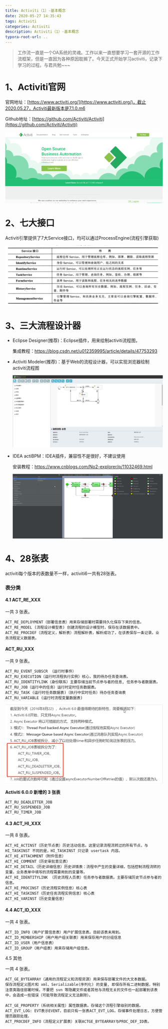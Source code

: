 ```yaml
---
title: Activiti（1）-基本概念
date: 2020-05-27 14:35:43
tags: Activiti
categories: Activiti
description: Activiti（1）-基本概念
typora-root-url: ..
---
```


> 工作流一直是一个OA系统的灵魂。工作以来一直想要学习一套开源的工作流框架，但是一直因为各种原因耽搁了。今天正式开始学习activiti，记录下学习的过程。与君共勉~~~

# 1、Activiti官网

官网地址：[https://www.activiti.org/](https://www.activiti.org/)，截止2020.05.27，Activiti最新版本是7.1.0.m6

Github地址：[https://github.com/Activiti/Activiti](https://github.com/Activiti/Activiti)

![image-20200528094647334](/images/activiti/activiti6-01/image-20200528094647334.png)

# 2、七大接口

Activiti引擎提供了7大Service接口，均可以通过ProcessEngine(流程引擎获取)

![image-20200528094609569](/images/activiti/activiti6-01/image-20200528094609569.png)

# 3、三大流程设计器

- Eclipse Designer(推荐)：Eclipse插件，用来绘制activiti流程图，

  集成教程：https://blog.csdn.net/u012359995/article/details/47753293

- Activiti Modeler(推荐)：基于Web的流程设计器，可以实现浏览器绘制activiti流程图

  ![image-20200528100308803](/images/activiti/activiti6-01/image-20200528100308803.png)

- IDEA actiBPM：IDEA插件，兼容性不是很好，不建议使用

  安装教程：https://www.cnblogs.com/No2-explorer/p/11032469.html
  
  ![image-20200528100400112](/images/activiti/activiti6-01/image-20200528100400112.png)

# 4、28张表

activiti每个版本的表数量不一样，activiti6一共有28张表。

### 表分类

#### 4.1 ACT_RE_XXX

一共 3 张表。

```
ACT_RE_DEPLOYMENT（部署信息表）用来存储部署时需要持久化保存下来的信息。
ACT_RE_MODEL (流程设计模型表) 创建流程的设计模型时，保存在该数据表中。
ACT_RE_PROCDEF（流程定义，解析表）流程解析表，解析成功了，在该表保存一条记录。业务流程定义数据表。
```

#### ACT_RU_XXX

一共 9 张表。

```
ACT_RU_EVENT_SUBSCR （运行时事件）
ACT_RU_EXECUTION（运行时流程执行实例）核心，我的待办任务查询表。
ACT_RU_IDENTITYLINK（身份联系）主要存储当前节点参与者的信息, 任务参与者数据表。
ACT_RU_JOB（运行中的任务）运行时定时任务数据表。
ACT_RU_TASK (运行时任务数据表)（执行中实时任务）待办任务查询表
ACT_RU_VARIABLE (运行时流程变量数据表)
```

![image-20200528113721639](/images/activiti/activiti6-01/image-20200528113721639.png)

**Activiti 6.0.0 新增的 3 张表**

```
ACT_RU_DEADLETTER_JOB
ACT_RU_SUSPENDED_JOB
ACT_RU_TIMER_JOB
```

#### 4.3 ACT_HI_XXX

一共 8 张表。

```
ACT_HI_ACTINST（历史节点表）历史活动信息。这里记录流程流转过的所有节点，与 HI_TASKINST 不同的是，HI_TASKINST 只记录 usertask 内容。
ACT_HI_ATTACHMENT（附件信息）
ACT_HI_COMMENT（历史审批意见表）
ACT_HI_DETAIL（历史详细信息）历史详情表：流程中产生的变量详细，包括控制流程流转的变量，业务表单中填写的流程需要用到的变量等。
ACT_HI_IDENTITYLINK （历史流程人员表）任务参与者数据表。主要存储历史节点参与者的信息。
ACT_HI_PROCINST（历史流程实例信息）核心表
ACT_HI_TASKINST（历史任务流程实例信息）核心表
ACT_HI_VARINST（历史变量信息）
```

#### 4.4 ACT_ID_XXX

一共 4 张表。

```
ACT_ID_INFO（用户扩展信息表）用户扩展信息表。目前该表未用到。
ACT_ID_MEMBERSHIP（用户用户组关联表）用来保存用户的分组信息
ACT_ID_USER（用户信息表）
ACT_ID_GROUP（用户组表）用来存储用户组信息。
```

4.5 其他

一共 4 张表。

```
ACT_GE_BYTEARRAY（通用的流程定义和流程资源）用来保存部署文件的大文本数据。
保存流程定义图片和 xml、Serializable(序列化) 的变量, 即保存所有二进制数据，特别注意类路径部署时候，不要把 svn 等隐藏文件或者其他与流程无关的文件也一起部署到该表中，会造成一些错误（可能导致流程定义无法删除）。

ACT_GE_PROPERTY（系统相关属性）属性数据表。存储这个流程引擎级别的数据。
ACT_EVT_LOG: EVT表示EVENT，目前只有一张表ACT_EVT_LOG，存储事件处理日志，方便管理员跟踪处理。
ACT_PROCDEF_INFO（流程定义扩展表）关联ACTGE_BYTEARRAY与PROC_DEF_ID表。
```

